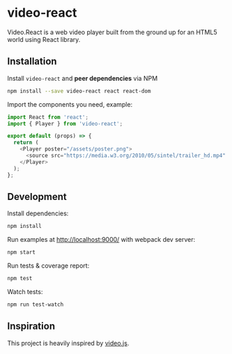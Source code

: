 
# video-react

Video.React is a web video player built from the ground up for an HTML5 world using React library.

## Installation

Install `video-react` and __peer dependencies__ via NPM

```sh
npm install --save video-react react react-dom
```

Import the components you need, example:

```js
import React from 'react';
import { Player } from 'video-react';

export default (props) => {
  return (
    <Player poster="/assets/poster.png">
      <source src="https://media.w3.org/2010/05/sintel/trailer_hd.mp4" />
    </Player>
  );
};
```

## Development

Install dependencies:

```sh
npm install
```

Run examples at [http://localhost:9000/](http://localhost:9000/) with webpack dev server:

```sh
npm start
```

Run tests & coverage report:

```sh
npm test
```

Watch tests:

```sh
npm run test-watch
```

## Inspiration

This project is heavily inspired by [video.js](http://www.videojs.com).